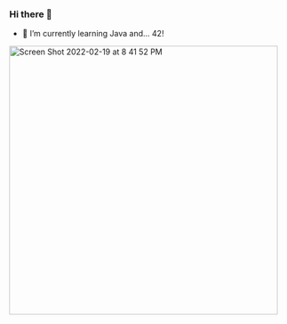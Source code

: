 ### Hi there 👋


- 🌱 I’m currently learning Java and... 42!

<img width="483" alt="Screen Shot 2022-02-19 at 8 41 52 PM" src="https://user-images.githubusercontent.com/71714097/154974531-11bac9a4-0770-41cf-9df6-cb9a6f2a3b99.png">




